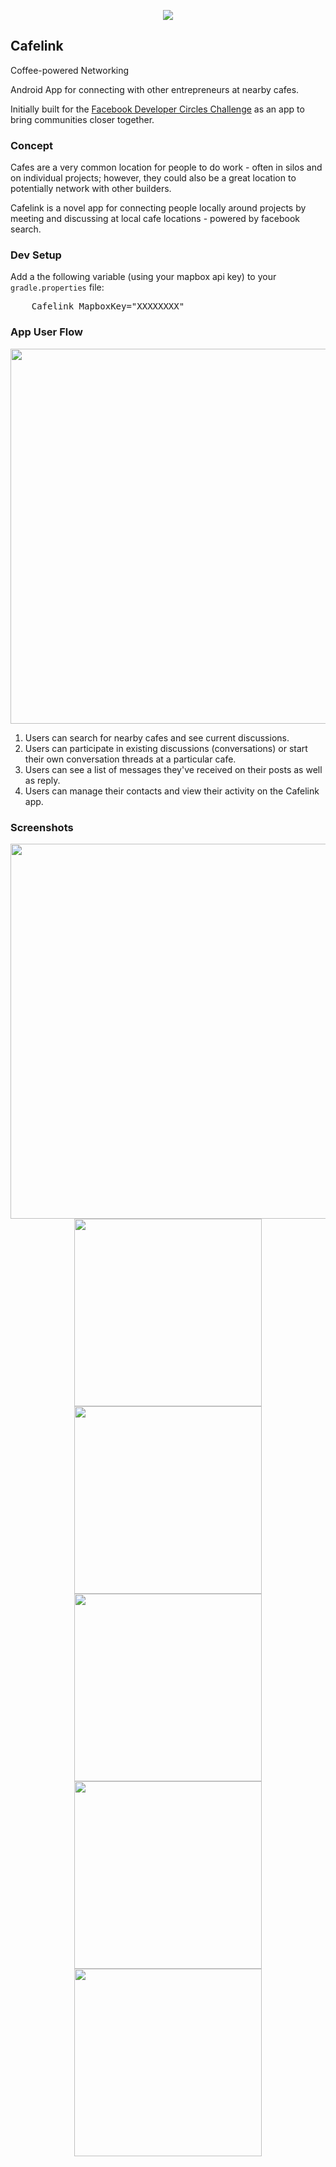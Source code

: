 <p align="center">
    <img src="screenshots/cafe_link_trans_170.png"/>
</p>

Cafelink
---
Coffee-powered Networking

Android App for connecting with other entrepreneurs at nearby cafes.

Initially built for the <a href="https://devcommunitychallenge.devpost.com">Facebook Developer Circles Challenge</a> as an app to bring communities closer together.

### Concept

<p>Cafes are a very common location for people to do work - often in silos and on individual projects; however, they could also be a great location to potentially network with other builders. </p>


<p>Cafelink is a novel app for connecting people locally around projects by meeting and discussing at local cafe locations - powered by facebook search.</p>

### Dev Setup

Add a the following variable (using your mapbox api key) to your `gradle.properties` file:

<pre>
    Cafelink_MapboxKey="XXXXXXXX"
</pre>

### App User Flow

<img src="screenshots/cafelink_flowchart.png" width="600"/>

1. Users can search for nearby cafes and see current discussions.
2. Users can participate in existing discussions (conversations) or start their own conversation threads at a particular cafe.
3. Users can see a list of messages they've received on their posts as well as reply.
4. Users can manage their contacts and view their activity on the Cafelink app.

### Screenshots

<p align="center">
    <img src="screenshots/home.png" width="600"/><br>
    <img src="screenshots/find_cafes.png" width="300"/><br>
    <img src="screenshots/cafe_view.png" width="300"/><br>
    <img src="screenshots/new_conversation.png" width="300"/><br>
    <img src="screenshots/messages.png" width="300"/><br>
    <img src="screenshots/about.png" width="300"/><br>
</p>

